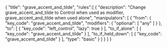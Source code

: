 {
	"title": "grave_accent_and_tilde",
	"rules":[
		{
			"description": "Change grave_accent_and_tilde to Control when used as modifier, grave_accent_and_tilde when used alone",
			"manipulators": [
				{
					"from": {
						"key_code": "grave_accent_and_tilde",
						"modifiers": {
							"optional": [
								"any"
							]
						}
					},
					"to": [
						{
							"key_code": "left_control",
							"lazy": true
						}
					],
					"to_if_alone": [
						{
							"key_code": "grave_accent_and_tilde"
						}
					],
					"to_if_held_down": [
						{
							"key_code": "grave_accent_and_tilde"
						}
					],
					"type": "basic"
				}
			]
		}
	]
}
